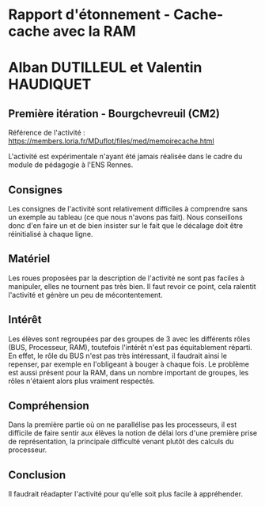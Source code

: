 # Rapport d'étonnement - Cache-cache avec la RAM
# Alban DUTILLEUL et Valentin HAUDIQUET

## Première itération - Bourgchevreuil (CM2)
Référence de l'activité : https://members.loria.fr/MDuflot/files/med/memoirecache.html

L'activité est expérimentale n'ayant été jamais réalisée dans le cadre du module de pédagogie à l'ENS Rennes.
## Consignes
Les consignes de l'activité sont relativement difficiles à comprendre sans un exemple au tableau (ce que nous n'avons pas fait).
Nous conseillons donc d'en faire un et de bien insister sur le fait que le décalage doit être réinitialisé à chaque ligne. 
## Matériel
Les roues proposées par la description de l'activité ne sont pas faciles à manipuler, elles ne tournent pas très bien. 
Il faut revoir ce point, cela ralentit l'activité et génère un peu de mécontentement.
## Intérêt 
Les élèves sont regroupées par des groupes de 3 avec les différents rôles (BUS, Processeur, RAM), toutefois l'intérêt n'est pas équitablement réparti.
En effet, le rôle du BUS n'est pas très intéressant, il faudrait ainsi le repenser, par exemple en l'obligeant à bouger à chaque fois.
Le problème est aussi présent pour la RAM, dans un nombre important de groupes, les rôles n'étaient alors plus vraiment respectés.

## Compréhension
Dans la première partie où on ne parallélise pas les processeurs, il est difficile de faire sentir aux élèves la notion de délai lors d'une première prise de représentation, la principale difficulté venant plutôt des calculs du processeur. 

## Conclusion
Il faudrait réadapter l'activité pour qu'elle soit plus facile à appréhender. 
